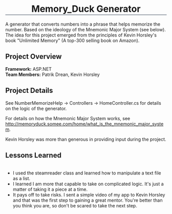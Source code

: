 <h1 align="center" style="border-bottom: 3px solid #a8aeb7"> Memory_Duck Generator </h1>
A generator that converts numbers into a phrase that helps memorize the number. Based on the ideology of the Mnemonic Major System (see below). The idea for this project emerged from the principles of Kevin Horsley's book "Unlimited Memory" (A top-300 selling book on Amazon). 

## Project Overview
**Framework:** ASP.NET <br/>
**Team Members:** Patrik Drean, Kevin Horsley<br/>

## Project Details
See NumberMemorizeHelp -> Controllers -> HomeController.cs for details on the logic of the generator.

For details on how the Mnemonic Major System works, see http://memoryduck.somee.com/home/what_is_the_mnemonic_major_system.

Kevin Horsley was more than generous in providing input during the project. 


## Lessons Learned 
<ul>  
  <li>I used the steamreader class and learned how to manipulate a text file as a list.</li>
  <li>I learned I am more that capable to take on complicated logic. It's just a matter of taking it a piece at a time. </li>
  <li>It pays off to take risks. I sent a simple video of my app to Kevin Horsley and that was the first step to gaining a great mentor. You're better than you think you are, so don't be scared to take the next step.</li>
</ul>



